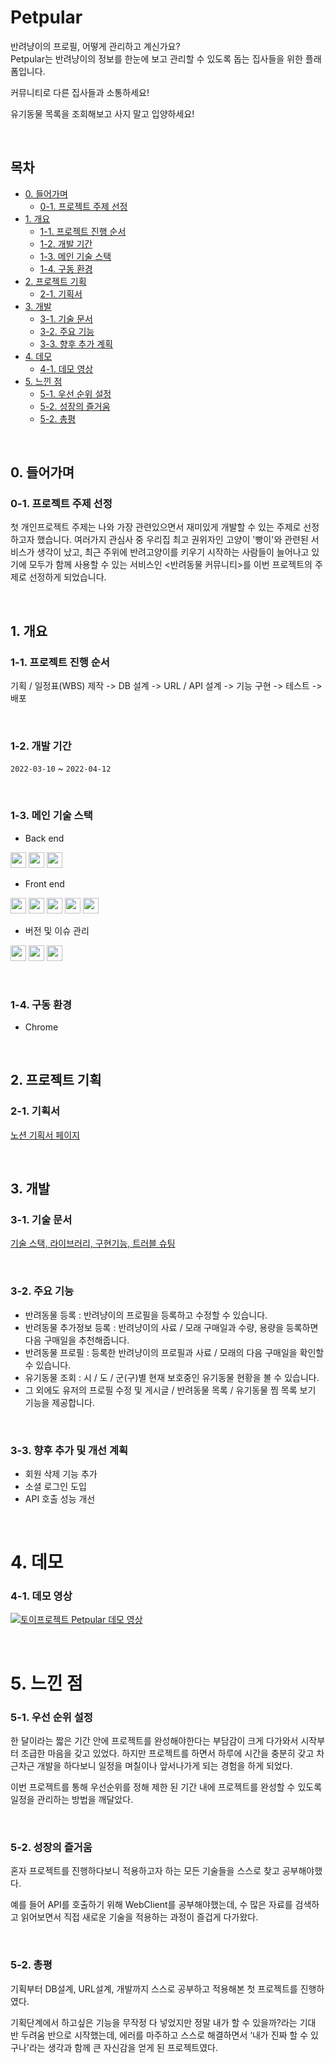 # Petpular

반려냥이의 프로필, 어떻게 관리하고 계신가요?<br>
Petpular는 반려냥이의 정보를 한눈에 보고 관리할 수 있도록 돕는 집사들을 위한 플래폼입니다.

커뮤니티로 다른 집사들과 소통하세요!

유기동물 목록을 조회해보고 사지 말고 입양하세요!



<br>

## 목차
- [0. 들어가며](#0-들어가며)
  * [0-1. 프로젝트 주제 선정](#0-1-프로젝트-주제-선정)
- [1. 개요](#1-개요)
  * [1-1. 프로젝트 진행 순서](#1-1-프로젝트-진행-순서)
  * [1-2. 개발 기간](#1-2-개발-기간)
  * [1-3. 메인 기술 스택](#1-3-메인-기술-스택)
  * [1-4. 구동 환경](#1-4-구동-환경)
- [2. 프로젝트 기획](#2-프로젝트-기획)
  * [2-1. 기획서](#2-1-기획서)
- [3. 개발](#3-개발)
  * [3-1. 기술 문서](#3-1-기술-문서)
  * [3-2. 주요 기능](#3-2-주요-기능)
  * [3-3. 향후 추가 계획](#3-3-향후-추가-계획)
- [4. 데모](#4-데모)
  * [4-1. 데모 영상](#4-1-데모-영상)
- [5. 느낀 점](#5-느낀-점)
  * [5-1. 우선 순위 설정](#5-1-우선-순위-설정)
  * [5-2. 성장의 즐거움](#5-2-성장의-즐거움)
  * [5-2. 총평](#5-2-총평)

<br>

## 0. 들어가며

### 0-1. 프로젝트 주제 선정

첫 개인프로젝트 주제는 나와 가장 관련있으면서 재미있게 개발할 수 있는 주제로 선정하고자 했습니다.
여러가지 관심사 중 우리집 최고 권위자인 고양이 '빵이'와 관련된 서비스가 생각이 났고, 최근 주위에 반려고양이를 키우기 시작하는 사람들이 늘어나고 있기에 모두가 함께 사용할 수 있는 서비스인 <반려동물 커뮤니티>를 이번 프로젝트의 주제로 선정하게 되었습니다.

<br>

## 1. 개요

### 1-1. 프로젝트 진행 순서
기획 / 일정표(WBS) 제작 -> DB 설계 -> URL / API 설계 -> 기능 구현 -> 테스트 -> 배포

<br>

### 1-2. 개발 기간
`2022-03-10` ~ `2022-04-12`

<br>

### 1-3. 메인 기술 스택

- Back end <br>

<img src="https://img.shields.io/badge/Java-89A426?style=for-the-badge&logo=java&logoColor=white&color=0169B4" height="25" /> <img src="https://img.shields.io/badge/Spring_Boot-F9FCF3?style=for-the-badge&logo=spring-boot&logoColor=white&color=67AA3C" height="25" /> <img src="https://img.shields.io/badge/MySQL-7DA205?style=for-the-badge&logo=mysql&logoColor=white&color=D78800" height="25" />

- Front end <br>

<img src="https://img.shields.io/badge/HTML5-0A6A05?style=for-the-badge&logo=html5&logoColor=white&color=D84925" height="25" /> <img src="https://img.shields.io/badge/Bootstrap-FA6C0E?style=for-the-badge&logo=bootstrap&logoColor=white&color=7613EE" height="25" /> <img src="https://img.shields.io/badge/JavaScript-468010?style=for-the-badge&logo=javascript&logoColor=F7DF1E&color=DB9B26" height="25" />  <img src="https://img.shields.io/badge/jQuery-D17001?style=for-the-badge&logo=jquery&logoColor=white&color=1064A5" height="25" /> <img src="https://img.shields.io/badge/CSS-BB9F00?&style=for-the-badge&logo=css3&logoColor=white&color=018FD1" height="25" />

- 버전 및 이슈 관리 <br>

<img src="https://img.shields.io/badge/Git-0A6A05?style=for-the-badge&logo=git&logoColor=white&color=E44A2D" height="25" /> <img src="https://img.shields.io/badge/Github-0A6A05?style=for-the-badge&logo=github&logoColor=black&color=white" height="25" /> <img src="https://img.shields.io/badge/Zenhub-0A6A05?style=for-the-badge&logo=github&logoColor=white&color=3C4994" height="25" /> 

<br>

### 1-4. 구동 환경

- Chrome

<br>

## 2. 프로젝트 기획

### 2-1. 기획서

[노션 기획서 페이지](https://planet-punishment-427.notion.site/305071e2f4574234932856912cb8a67d)


<br>

## 3. 개발

### 3-1. 기술 문서

[기술 스택, 라이브러리, 구현기능, 트러블 슈팅](https://planet-punishment-427.notion.site/Petpular-74c9f753ef66475c85636f641285ae9d)


<br>

### 3-2. 주요 기능
- 반려동물 등록 : 반려냥이의 프로필을 등록하고 수정할 수 있습니다.
- 반려동물 추가정보 등록 : 반려냥이의 사료 / 모래 구매일과 수량, 용량을 등록하면 다음 구매일을 추천해줍니다.
- 반려동물 프로필 : 등록한 반려냥이의 프로필과 사료 / 모래의 다음 구매일을 확인할 수 있습니다.
- 유기동물 조회 : 시 / 도 / 군(구)별 현재 보호중인 유기동물 현황을 볼 수 있습니다.
- 그 외에도 유저의 프로필 수정 및 게시글 / 반려동물 목록 / 유기동물 찜 목록 보기 기능을 제공합니다.

<br>

### 3-3. 향후 추가 및 개선 계획
- 회원 삭제 기능 추가
- 소셜 로그인 도입
- API 호출 성능 개선

<br>

# 4. 데모

### 4-1. 데모 영상
[![토이프로젝트 Petpular 데모 영상](https://img.youtube.com/vi/KmsWxZXVdd8/0.jpg)](https://www.youtube.com/watch?v=KmsWxZXVdd8)

<br>

# 5. 느낀 점

### 5-1. 우선 순위 설정

한 달이라는 짧은 기간 안에 프로젝트를 완성해야한다는 부담감이 크게 다가와서 시작부터 조급한 마음을 갖고 있었다. 하지만 프로젝트를 하면서 하루에 시간을 충분히 갖고 차근차근 개발을 하다보니 일정을 며칠이나 앞서나가게 되는 경험을 하게 되었다.

이번 프로젝트를 통해 우선순위를 정해 제한 된 기간 내에 프로젝트를 완성할 수 있도록 일정을 관리하는 방법을 깨달았다.

<br>

### 5-2. 성장의 즐거움

혼자 프로젝트를 진행하다보니 적용하고자 하는 모든 기술들을 스스로 찾고 공부해야했다.

예를 들어 API를 호출하기 위해 WebClient를 공부해야했는데, 수 많은 자료를 검색하고 읽어보면서 직접 새로운 기술을 적용하는 과정이 즐겁게 다가왔다.

<br>

### 5-2. 총평

기획부터 DB설계, URL설계, 개발까지 스스로 공부하고 적용해본 첫 프로젝트를 진행하였다. 

기획단계에서 하고싶은 기능을 무작정 다 넣었지만 정말 내가 할 수 있을까?라는 기대 반 두려움 반으로 시작했는데, 에러를 마주하고 스스로 해결하면서 ‘내가 진짜 할 수 있구나'라는 생각과 함께 큰 자신감을 얻게 된 프로젝트였다.


